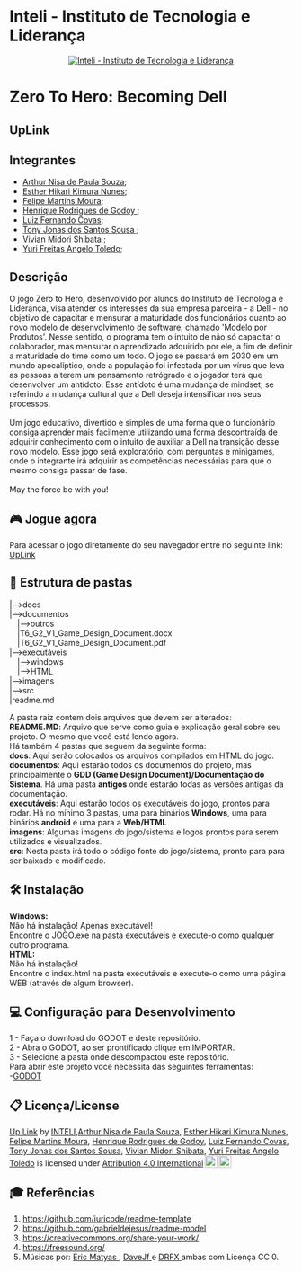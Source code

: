 # Inteli - Instituto de Tecnologia e Liderança 
<p align="center">
<a href= "https://www.inteli.edu.br/"><img src="https://www.inteli.edu.br/wp-content/uploads/2021/08/20172028/marca_1-2.png" alt="Inteli - Instituto de Tecnologia e Liderança" border="0"></a>
</p>

# Zero To Hero: Becoming Dell

## UpLink

## Integrantes

- <a href="https://www.linkedin.com/in/victorbarq/">Arthur Nisa de Paula Souza</a>;
- <a href="https://www.linkedin.com/in/estherhikari/">Esther Hikari Kimura Nunes</a>;
- <a href="https://www.linkedin.com/in/tonyjonas/">Felipe Martins Moura</a>;
- <a href="https://www.linkedin.com/in/henrique-godoy-879138252/">Henrique Rodrigues de Godoy	</a>;
- <a href="https://www.linkedin.com/in/lfcovas97/">Luiz Fernando Covas</a>;
- <a href="https://www.linkedin.com/in/tonyjonas/">Tony Jonas dos Santos Sousa  </a>;
- <a href="https://www.linkedin.com/in/victorbarq/">Vivian Midori Shibata	</a>;
- <a href="https://www.linkedin.com/in/yuri-toledo-964123230/">Yuri Freitas Angelo Toledo</a>;

## Descrição
O jogo Zero to Hero, desenvolvido por alunos do Instituto de Tecnologia e Liderança, visa atender os interesses da sua empresa parceira - a Dell - no objetivo de capacitar e mensurar a maturidade dos funcionários quanto ao novo modelo de desenvolvimento de software, chamado 'Modelo por Produtos'. Nesse sentido, o programa tem o intuito de não só capacitar o colaborador, mas mensurar o aprendizado adquirido por ele, a fim de definir a maturidade do time como um todo. O jogo se passará em 2030 em	um mundo apocalíptico, onde a população foi infectada por um vírus que leva as pessoas a terem um pensamento retrógrado e o jogador terá que desenvolver um antídoto. Esse antídoto é uma mudança de mindset, se referindo a mudança cultural que a Dell deseja intensificar nos seus processos.
<br><br>
Um jogo educativo, divertido e simples de uma forma que o funcionário consiga aprender mais facilmente utilizando uma forma descontraída de adquirir conhecimento com o intuito de auxiliar a Dell na transição desse novo modelo. Esse jogo será exploratório, com perguntas e minigames, onde o integrante irá adquirir as competências necessárias para que o mesmo consiga passar de fase.
<br><br>
May the force be with you!

## 🎮 Jogue agora

Para acessar o jogo diretamente do seu navegador entre no seguinte link: [UpLink](https://2022m1t6-inteli.github.io/UpLink/)

## 📁 Estrutura de pastas
|-->docs<br>
|-->documentos<br>
  &emsp;|-->outros<br>
  &emsp;|T6_G2_V1_Game_Design_Document.docx<br>
  &emsp;|T6_G2_V1_Game_Design_Document.pdf<br>
|-->executáveis<br>
  &emsp;|-->windows<br>
  &emsp;|-->HTML<br>
|-->imagens<br>
|-->src<br>
|readme.md<br>

A pasta raiz contem dois arquivos que devem ser alterados:<br>
<b>README.MD</b>: Arquivo que serve como guia e explicação geral sobre seu projeto. O mesmo que você está lendo agora.<br>
Há também 4 pastas que seguem da seguinte forma:<br>
<b>docs</b>: Aqui serão colocados os arquivos compilados em HTML do jogo.<br>
<b>documentos</b>: Aqui estarão todos os documentos do projeto, mas principalmente o <b>GDD (Game Design Document)/Documentação do Sistema</b>. Há uma pasta <b>antigos</b> onde estarão todas as versões antigas da documentação.<br>
<b>executáveis</b>: Aqui estarão todos os executáveis do jogo, prontos para rodar. Há no mínimo 3 pastas, uma para binários <b>Windows</b>, uma para binários <b>android</b> e uma para a <b>Web/HTML</b><br>
<b>imagens</b>: Algumas imagens do jogo/sistema e logos prontos para serem utilizados e visualizados.<br>
<b>src</b>: Nesta pasta irá todo o código fonte do jogo/sistema, pronto para para ser baixado e modificado.<br>

## 🛠 Instalação
<b>Windows:</b><br>
Não há instalação! Apenas executável!<br>
Encontre o JOGO.exe na pasta executáveis e execute-o como qualquer outro programa.<br>
<b>HTML:</b><br>
Não há instalação!<br>
Encontre o index.html na pasta executáveis e execute-o como uma página WEB (através de algum browser).<br>
## 💻 Configuração para Desenvolvimento
1 - Faça o download do GODOT e deste repositório.<br>
2 - Abra o GODOT, ao ser prontificado clique em IMPORTAR.<br>
3 - Selecione a pasta onde descompactou este repositório.<br>
Para abrir este projeto você necessita das seguintes ferramentas:<br>
-<a href="https://godotengine.org/download">GODOT</a>

## 📋 Licença/License
<p xmlns:cc="http://creativecommons.org/ns#" xmlns:dct="http://purl.org/dc/terms/"><a property="dct:title" rel="cc:attributionURL" href="https://github.com/2022M1T6-inteli/UpLink">Up Link</a> by <a rel="cc:attributionURL dct:creator" property="cc:attributionName" href="https://github.com/InteliProjects">INTELI</a>,<a href="https://www.linkedin.com/in/victorbarq/">Arthur Nisa de Paula Souza</a>, <a href="https://www.linkedin.com/in/estherhikari/">Esther Hikari Kimura Nunes</a>, <a href="https://www.linkedin.com/in/tonyjonas/">Felipe Martins Moura</a>, <a href="https://www.linkedin.com/in/henrique-godoy-879138252/">Henrique Rodrigues de Godoy</a>, <a href="https://www.linkedin.com/in/lfcovas97/">Luiz Fernando Covas</a>, <a href="https://www.linkedin.com/in/tonyjonas/">Tony Jonas dos Santos Sousa</a>, <a href="https://www.linkedin.com/in/victorbarq/">Vivian Midori Shibata</a>, <a href="https://www.linkedin.com/in/yuri-toledo-964123230/">Yuri Freitas Angelo Toledo</a> is licensed under <a href="http://creativecommons.org/licenses/by/4.0/?ref=chooser-v1" target="_blank" rel="license noopener noreferrer" style="display:inline-block;">Attribution 4.0 International<img style="height:22px!important;margin-left:3px;vertical-align:text-bottom;" src="https://mirrors.creativecommons.org/presskit/icons/cc.svg?ref=chooser-v1"><img style="height:22px!important;margin-left:3px;vertical-align:text-bottom;" src="https://mirrors.creativecommons.org/presskit/icons/by.svg?ref=chooser-v1"></a></p>

## 🎓 Referências
1. <https://github.com/iuricode/readme-template>
2. <https://github.com/gabrieldejesus/readme-model>
3. <https://creativecommons.org/share-your-work/>
4. <https://freesound.org/>
5. Músicas por: <a href="www.soundimage.org"> Eric Matyas </a>,  <a href="https://freesound.org/people/DaveJf/sounds/616544/"> DaveJf </a> e <a href="https://freesound.org/people/DRFX/sounds/338986/"> DRFX </a> ambas com Licença CC 0.
